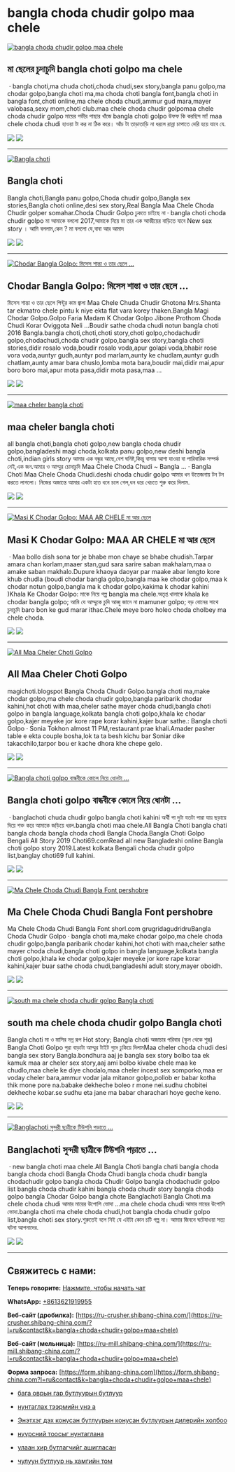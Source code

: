 # bangla choda chudir golpo maa chele

<a href="https://swt.shibang-china.com/?l=ru&img&k=bangla+choda+chudir+golpo+maa+chele" target="_blank">![bangla choda chudir golpo maa chele](http://static.shibang-china.com/all-800x300/1297.jpg)</a>

## মা ছেলের চুদাচুদি bangla choti golpo ma chele
&nbsp;&#0183;&#32;bangla choti,ma chuda choti,choda chudi,sex story,bangla panu golpo,ma chodar golpo,bangla choti ma,ma choda choti bangla font,bangla choti in bangla font,choti online,ma chele choda chudi,ammur gud mara,mayer valobasa,sexy mom,choti club.maa chele choda chudir golpomaa chele choda chudir golpo মায়ের গভীর পাছার খাঁজে bangla choti golpo উফফ কি করছিস মা! maa chele choda chudi হাওয়া টা কর না ঠিক করে। আঁচ টা তাড়াতাড়ি না ধরলে রান্না চাপাতে দেরি হয়ে যাবে যে.


<a href="https://whatsapp.shibangsoft.com/WhatsApp.php" target="_blank" title="WhatsApp">![](http://static.shibang-china.com/icon/whatsapp.png)</a> <a href="https://swt.shibang-china.com/?l=ru&icon&k=bangla+choda+chudir+golpo+maa+chele" target="_blank">![](http://static.shibang-china.com/icon/chat-ru.png)</a>

---

<a href="https://swt.shibang-china.com/?l=ru&img&k=bangla+choda+chudir+golpo+maa+chele" target="_blank">![Bangla choti](http://static.shibang-china.com/all-800x300/907.jpg)</a>

## Bangla choti
Bangla choti,Bangla panu golpo,Choda chudir golpo,Bangla sex stories,Bangla choti online,desi sex story,Real Bangla Maa Chele Choda Chudir golper somahar.Choda Chudir Golpo ঢুকতে চাইছে না&nbsp;&#0183;&#32;bangla choti choda chudir golpo মা আমাকে বললো 2017,আমাকে নিয়ে মা তার এক আত্মীয়ের বাড়িতে যাবে New sex story । আমি বললাম,কেন ? মা বললো যে,বাবা আর আমাদ


<a href="https://whatsapp.shibangsoft.com/WhatsApp.php" target="_blank" title="WhatsApp">![](http://static.shibang-china.com/icon/whatsapp.png)</a> <a href="https://swt.shibang-china.com/?l=ru&icon&k=bangla+choda+chudir+golpo+maa+chele" target="_blank">![](http://static.shibang-china.com/icon/chat-ru.png)</a>

---

<a href="https://swt.shibang-china.com/?l=ru&img&k=bangla+choda+chudir+golpo+maa+chele" target="_blank">![Chodar Bangla Golpo: মিসেস শান্তা ও তার ছেলে …](http://static.shibang-china.com/all-800x300/112.jpg)</a>

## Chodar Bangla Golpo: মিসেস শান্তা ও তার ছেলে …
মিসেস শান্তা ও তার ছেলে পিন্টুর কাম জ্বালা Maa Chele Chuda Chudir Ghotona Mrs.Shanta tar ekmatro chele pintu k niye ekta flat vara korey thaken.Bangla Magi Chodar Golpo.Golpo Faria Madam K Chodar Golpo Jibone Prothom Choda Chudi Korar Oviggota Neli …Boudir sathe choda chudi notun bangla choti 2016 Bangla.bangla choti,choti,choti story,choti golpo,chodachudir golpo,chodachudi,choda chudir golpo,bangla sex story,bangla choti stories,didir rosalo voda,boudir rosalo voda,apur golapi voda,bhabir rose vora voda,auntyr gudh,auntyr pod marlam,aunty ke chudlam,auntyr gudh chatlam,aunty amar bara chuslo,lomba mota bara,boudir mai,didir mai,apur boro boro mai,apur mota pasa,didir mota pasa,maa …


<a href="https://whatsapp.shibangsoft.com/WhatsApp.php" target="_blank" title="WhatsApp">![](http://static.shibang-china.com/icon/whatsapp.png)</a> <a href="https://swt.shibang-china.com/?l=ru&icon&k=bangla+choda+chudir+golpo+maa+chele" target="_blank">![](http://static.shibang-china.com/icon/chat-ru.png)</a>

---

<a href="https://swt.shibang-china.com/?l=ru&img&k=bangla+choda+chudir+golpo+maa+chele" target="_blank">![maa cheler bangla choti](http://static.shibang-china.com/all-800x300/663.jpg)</a>

## maa cheler bangla choti
all bangla choti,bangla choti golpo,new bangla choda chudir golpo,bangladeshi magi choda,kolkata panu golpo,new deshi bangla choti,indian girls story আমার এক বন্ধুর আছে,বেশ ঘনিষ্ট,কিন্তু বাসায় আশা যাওয়া বা পারিবারিক সম্পর্ক নেই,এক জন.আমার ও আম্মুর চোদাচুদি Maa Chele Choda Chudi ~ Bangla …&nbsp;&#0183;&#32;Bangla Choti Maa Chele Choda Chudi.deshi choda chudir golpo আমার ধন উত্তেজনায় টন টন করতে লাগলো। নিজের অজান্তে আমার একটা হাত ধনে চলে গেল,ধন ধরে খেচতে শুরু করে দিলাম.


<a href="https://whatsapp.shibangsoft.com/WhatsApp.php" target="_blank" title="WhatsApp">![](http://static.shibang-china.com/icon/whatsapp.png)</a> <a href="https://swt.shibang-china.com/?l=ru&icon&k=bangla+choda+chudir+golpo+maa+chele" target="_blank">![](http://static.shibang-china.com/icon/chat-ru.png)</a>

---

<a href="https://swt.shibang-china.com/?l=ru&img&k=bangla+choda+chudir+golpo+maa+chele" target="_blank">![Masi K Chodar Golpo: MAA AR CHELE মা আর ছেলে](http://static.shibang-china.com/all-800x300/1233.jpg)</a>

## Masi K Chodar Golpo: MAA AR CHELE মা আর ছেলে
&nbsp;&#0183;&#32;Maa bollo dish sona tor je bhabe mon chaye se bhabe chudish.Tarpar amara chan korlam,maaer stan,gud sara sarire saban makhalam,maa o amake saban makhalo.Dupure khaoya daoyar par maake abar lengto kore khub chudla (boudi chodar bangla golpo,bangla maa ke chodar golpo,maa k chodar notun golpo,bangla ma k chodar golpo,kakima k chodar kahini )Khala Ke Chodar Golpo: মাকে নিয়ে গল্প bangla ma chele.অতৃপ্ত খালাকে khala ke chodar bangla golpo; আমি যে আম্মুকে চুদি আব্বু জানে না mamuner golpo; বড় বোনের সাথে চুদাচুদি baro bon ke gud marar ithac.Chele meye boro holeo choda cholbey ma chele choda.


<a href="https://whatsapp.shibangsoft.com/WhatsApp.php" target="_blank" title="WhatsApp">![](http://static.shibang-china.com/icon/whatsapp.png)</a> <a href="https://swt.shibang-china.com/?l=ru&icon&k=bangla+choda+chudir+golpo+maa+chele" target="_blank">![](http://static.shibang-china.com/icon/chat-ru.png)</a>

---

<a href="https://swt.shibang-china.com/?l=ru&img&k=bangla+choda+chudir+golpo+maa+chele" target="_blank">![All Maa Cheler Choti Golpo](http://static.shibang-china.com/all-800x300/488.jpg)</a>

## All Maa Cheler Choti Golpo
magichoti.blogspot Bangla Choda Chudir Golpo.bangla choti ma,make chodar golpo,ma chele choda chudir golpo,bangla paribarik chodar kahini,hot choti with maa,cheler sathe mayer choda chudi,bangla choti golpo in bangla language,kolkata bangla choti golpo,khala ke chodar golpo,kajer meyeke jor kore rape korar kahini,kajer buar sathe.: Bangla choti Golpo&nbsp;&#0183;&#32;Sonia Tokhon almost 11 PM,restaurant prae khali.Amader pasher table e ekta couple bosha,lok ta ta besh kichu bar Soniar dike takacchilo,tarpor bou er kache dhora khe chepe gelo.


<a href="https://whatsapp.shibangsoft.com/WhatsApp.php" target="_blank" title="WhatsApp">![](http://static.shibang-china.com/icon/whatsapp.png)</a> <a href="https://swt.shibang-china.com/?l=ru&icon&k=bangla+choda+chudir+golpo+maa+chele" target="_blank">![](http://static.shibang-china.com/icon/chat-ru.png)</a>

---

<a href="https://swt.shibang-china.com/?l=ru&img&k=bangla+choda+chudir+golpo+maa+chele" target="_blank">![Bangla choti golpo বান্ধবীকে কোলে নিয়ে ধোনটা …](http://static.shibang-china.com/all-800x300/533.jpg)</a>

## Bangla choti golpo বান্ধবীকে কোলে নিয়ে ধোনটা …
&nbsp;&#0183;&#32;banglachoti chuda chudir golpo bangla choti kahini অর্থী পা দুটা যতটা পারা যায় ছড়ায়ে দিয়ে শক্ত করে আমাকে জড়িয়ে ধরল.bangla choti maa chele.All Bangla Choti bangla chati bangla choda bangla choda chodi Bangla Choda.Bangla Choti Golpo Bengali All Story 2019 Choti69.comRead all new Bangladeshi online Bangla choti golpo story 2019.Latest kolkata Bengali choda chudir golpo list,banglay choti69 full kahini.


<a href="https://whatsapp.shibangsoft.com/WhatsApp.php" target="_blank" title="WhatsApp">![](http://static.shibang-china.com/icon/whatsapp.png)</a> <a href="https://swt.shibang-china.com/?l=ru&icon&k=bangla+choda+chudir+golpo+maa+chele" target="_blank">![](http://static.shibang-china.com/icon/chat-ru.png)</a>

---

<a href="https://swt.shibang-china.com/?l=ru&img&k=bangla+choda+chudir+golpo+maa+chele" target="_blank">![Ma Chele Choda Chudi Bangla Font pershobre](http://static.shibang-china.com/all-800x300/1500.jpg)</a>

## Ma Chele Choda Chudi Bangla Font pershobre
Ma Chele Choda Chudi Bangla Font shorl.com grugridagudridruBangla Choda Chudir Golpo&nbsp;&#0183;&#32;bangla choti ma,make chodar golpo,ma chele choda chudir golpo,bangla paribarik chodar kahini,hot choti with maa,cheler sathe mayer choda chudi,bangla choti golpo in bangla language,kolkata bangla choti golpo,khala ke chodar golpo,kajer meyeke jor kore rape korar kahini,kajer buar sathe choda chudi,bangladeshi adult story,mayer oboidh.


<a href="https://whatsapp.shibangsoft.com/WhatsApp.php" target="_blank" title="WhatsApp">![](http://static.shibang-china.com/icon/whatsapp.png)</a> <a href="https://swt.shibang-china.com/?l=ru&icon&k=bangla+choda+chudir+golpo+maa+chele" target="_blank">![](http://static.shibang-china.com/icon/chat-ru.png)</a>

---

<a href="https://swt.shibang-china.com/?l=ru&img&k=bangla+choda+chudir+golpo+maa+chele" target="_blank">![south ma chele choda chudir golpo Bangla choti](http://static.shibang-china.com/all-800x300/104.jpg)</a>

## south ma chele choda chudir golpo Bangla choti
Bangla choti মা ও মাসির নগ্ন রূপ Hot story; Bangla choti অজাচার পরিবার (স্কুল থেকে শুরূ) Bangla Choti Golpo পুরা বাড়াটা আম্মুর টাইট গুদে ঢুকিয়ে দিলামMaa cheler choda chudi desi bangla sex story Bangla.bondhura aaj je bangla sex story bolbo taa ek kamuk maa ar cheler sex story,aaj ami bolbo kivabe chele maa ke chudlo,maa chele ke diye chodalo,maa cheler incest sex somporko,maa er voday cheler bara,ammur vodar jala mitanor golpo,pollob er babar kotha thik mone pore na.babake dekheche boleo r mone nei.sudhu chobitei dekheche kobar.se sudhu eta jane ma babar charachari hoye geche keno.


<a href="https://whatsapp.shibangsoft.com/WhatsApp.php" target="_blank" title="WhatsApp">![](http://static.shibang-china.com/icon/whatsapp.png)</a> <a href="https://swt.shibang-china.com/?l=ru&icon&k=bangla+choda+chudir+golpo+maa+chele" target="_blank">![](http://static.shibang-china.com/icon/chat-ru.png)</a>

---

<a href="https://swt.shibang-china.com/?l=ru&img&k=bangla+choda+chudir+golpo+maa+chele" target="_blank">![Banglachoti সুন্দরী ছাত্রীকে টিউশনি পড়াতে …](http://static.shibang-china.com/all-800x300/521.jpg)</a>

## Banglachoti সুন্দরী ছাত্রীকে টিউশনি পড়াতে …
&nbsp;&#0183;&#32;new bangla choti maa chele.All Bangla Choti bangla chati bangla choda bangla choda chodi Bangla Choda Chudi bangla choda chudir bangla chodachudir golpo bangla choda Chudir Golpo bangla chodachudir golpo list bangla choda chudir kahini bangla choda chudir story bangla choda golpo bangla Chodar Golpo bangla chote Banglachoti Bangla Choti.ma chele choda chudi আমার মায়ের উপোসি ভোদা …ma chele choda chudi আমার মায়ের উপোসি ভোদা.bangla choti ma chele choda chudi,hot bangla choda chudir golpo list,bangla choti sex story.শুরুতেই বলে নিই যে এইটা কোন চটি গল্প না। আমার জিবনে ঘটেযাওয়া সত্য ঘটনা আপনাদের.


<a href="https://whatsapp.shibangsoft.com/WhatsApp.php" target="_blank" title="WhatsApp">![](http://static.shibang-china.com/icon/whatsapp.png)</a> <a href="https://swt.shibang-china.com/?l=ru&icon&k=bangla+choda+chudir+golpo+maa+chele" target="_blank">![](http://static.shibang-china.com/icon/chat-ru.png)</a>

---
## Свяжитесь с нами:

**Теперь говорите:** [Нажмите, чтобы начать чат](https://swt.shibang-china.com?l=ru&contact&k=bangla+choda+chudir+golpo+maa+chele)

**WhatsApp:**  [+8613621919955](https://whatsapp.shibangsoft.com/WhatsApp.php)

**Веб-сайт (дробилка):** [https://ru-crusher.shibang-china.com/](https://ru-crusher.shibang-china.com/?l=ru&contact&k=bangla+choda+chudir+golpo+maa+chele)

**Веб-сайт (мельница):** [https://ru-mill.shibang-china.com/](https://ru-mill.shibang-china.com/?l=ru&contact&k=bangla+choda+chudir+golpo+maa+chele)

**Форма запроса:** [https://form.shibang-china.com](https://form.shibang-china.com?l=ru&contact&k=bangla+choda+chudir+golpo+maa+chele)

* [бага оврын гар бутлуурын бутлуур](../130/%D0%B1%D0%B0%D0%B3%D0%B0%20%D0%BE%D0%B2%D1%80%D1%8B%D0%BD%20%D0%B3%D0%B0%D1%80%20%D0%B1%D1%83%D1%82%D0%BB%D1%83%D1%83%D1%80%D1%8B%D0%BD%20%D0%B1%D1%83%D1%82%D0%BB%D1%83%D1%83%D1%80.md)

* [нунтаглах тээрмийн үнэ а](../129/%D0%BD%D1%83%D0%BD%D1%82%D0%B0%D0%B3%D0%BB%D0%B0%D1%85%20%D1%82%D1%8D%D1%8D%D1%80%D0%BC%D0%B8%D0%B9%D0%BD%20%D2%AF%D0%BD%D1%8D%20%D0%B0.md)

* [Энэтхэг дэх конусан бутлуурын конусан бутлуурын дилерийн холбоо](../127/%D0%AD%D0%BD%D1%8D%D1%82%D1%85%D1%8D%D0%B3%20%D0%B4%D1%8D%D1%85%20%D0%BA%D0%BE%D0%BD%D1%83%D1%81%D0%B0%D0%BD%20%D0%B1%D1%83%D1%82%D0%BB%D1%83%D1%83%D1%80%D1%8B%D0%BD%20%D0%BA%D0%BE%D0%BD%D1%83%D1%81%D0%B0%D0%BD%20%D0%B1%D1%83%D1%82%D0%BB%D1%83%D1%83%D1%80%D1%8B%D0%BD%20%D0%B4%D0%B8%D0%BB%D0%B5%D1%80%D0%B8%D0%B9%D0%BD%20%D1%85%D0%BE%D0%BB%D0%B1%D0%BE%D0%BE.md)

* [нүүрсний тоосыг нунтаглана](../127/%D0%BD%D2%AF%D2%AF%D1%80%D1%81%D0%BD%D0%B8%D0%B9%20%D1%82%D0%BE%D0%BE%D1%81%D1%8B%D0%B3%20%D0%BD%D1%83%D0%BD%D1%82%D0%B0%D0%B3%D0%BB%D0%B0%D0%BD%D0%B0.md)

* [улаан хир бутлагчийг ашигласан](../128/%D1%83%D0%BB%D0%B0%D0%B0%D0%BD%20%D1%85%D0%B8%D1%80%20%D0%B1%D1%83%D1%82%D0%BB%D0%B0%D0%B3%D1%87%D0%B8%D0%B9%D0%B3%20%D0%B0%D1%88%D0%B8%D0%B3%D0%BB%D0%B0%D1%81%D0%B0%D0%BD.md)

* [чулуун бутлуур нь хамгийн том](../130/%D1%87%D1%83%D0%BB%D1%83%D1%83%D0%BD%20%D0%B1%D1%83%D1%82%D0%BB%D1%83%D1%83%D1%80%20%D0%BD%D1%8C%20%D1%85%D0%B0%D0%BC%D0%B3%D0%B8%D0%B9%D0%BD%20%D1%82%D0%BE%D0%BC.md)